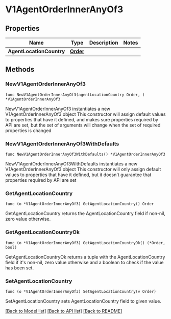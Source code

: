 # V1AgentOrderInnerAnyOf3

## Properties

Name | Type | Description | Notes
------------ | ------------- | ------------- | -------------
**AgentLocationCountry** | [**Order**](Order.md) |  | 

## Methods

### NewV1AgentOrderInnerAnyOf3

`func NewV1AgentOrderInnerAnyOf3(agentLocationCountry Order, ) *V1AgentOrderInnerAnyOf3`

NewV1AgentOrderInnerAnyOf3 instantiates a new V1AgentOrderInnerAnyOf3 object
This constructor will assign default values to properties that have it defined,
and makes sure properties required by API are set, but the set of arguments
will change when the set of required properties is changed

### NewV1AgentOrderInnerAnyOf3WithDefaults

`func NewV1AgentOrderInnerAnyOf3WithDefaults() *V1AgentOrderInnerAnyOf3`

NewV1AgentOrderInnerAnyOf3WithDefaults instantiates a new V1AgentOrderInnerAnyOf3 object
This constructor will only assign default values to properties that have it defined,
but it doesn't guarantee that properties required by API are set

### GetAgentLocationCountry

`func (o *V1AgentOrderInnerAnyOf3) GetAgentLocationCountry() Order`

GetAgentLocationCountry returns the AgentLocationCountry field if non-nil, zero value otherwise.

### GetAgentLocationCountryOk

`func (o *V1AgentOrderInnerAnyOf3) GetAgentLocationCountryOk() (*Order, bool)`

GetAgentLocationCountryOk returns a tuple with the AgentLocationCountry field if it's non-nil, zero value otherwise
and a boolean to check if the value has been set.

### SetAgentLocationCountry

`func (o *V1AgentOrderInnerAnyOf3) SetAgentLocationCountry(v Order)`

SetAgentLocationCountry sets AgentLocationCountry field to given value.



[[Back to Model list]](../README.md#documentation-for-models) [[Back to API list]](../README.md#documentation-for-api-endpoints) [[Back to README]](../README.md)


